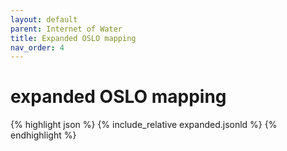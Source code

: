 ```yaml
---
layout: default
parent: Internet of Water
title: Expanded OSLO mapping
nav_order: 4
---
```


# expanded OSLO mapping

{% highlight json %}
{% include_relative  expanded.jsonld %}
{% endhighlight %}
